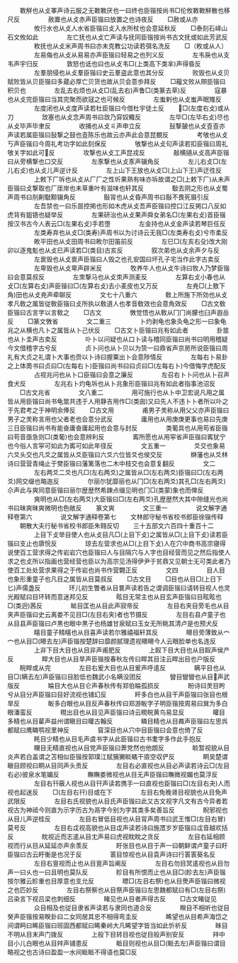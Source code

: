 <!-- { "loadSidebar": true } -->
　　斁觧也从攴睪声诗云服之无斁斁厌也一曰终也臣锴按尚书□伦攸斁斁觧散也移尺反
　　
　　赦置也从攴赤声臣锴曰放置之也诗夜反
　　□赦或从亦
　　
　　攸行水也从攴人水省臣锴曰攴入水所杖也会意延秋反
　　□泰刻石峄山石文攸如此
　　
　　左亡抚也从攴亡声读与抚同臣锴按尚书古文抚或如此芳武反
　　
　　敉抚也从攴米声周书曰亦未克教公功读若弭名洗反
　　□（敉或从人）
　　
　　左易侮也从攴从易易亦声臣锴曰轻易之也列义反
　　
　　左韦戾也从支韦声宇归反
　　
　　敦怒也诋也曰也从攴韦□(上类高下类芈)声得昏反
　　
　　左羣朋侵也从攴羣臣锴曰史云羣盗此意也其分反
　　
　　败毁也从攴贝赋败皆从贝臣锴曰多蔵必厚亡贝货也故从贝会意歩拜反
　　□籕文败从賏臣锴曰积贝也
　　
　　左乱去右烦也从攴□(乱去右)声鲁□(类篆去草)反
　　
　　寇暴也从攴完臣锴曰当其完聚而欲冦之也可候反
　　
　　左蚩剌也从攴蚩声眠雉反
　　
　　左度闭也从攴度声读若杜臣锴曰今借杜宇徒土反
　　□(左度右攴)或从刀
　　
　　敜塞也从攴念声周书曰敜乃穽奴輙反
　　
　　左毕□(左毕右攴)尽也从攴毕声毕聿反
　　
　　收捕也从攴丩声申立反
　　
　　鼔撃皷也从攴壴壴亦声读若属臣锴曰鼔撃之鼓也壴陈乐也故云亦声此会意昆覩反
　　
　　考敂也从攴丂声臣锴曰今周礼考功字如此刻保反
　　
　　敂撃也从攴句声读若扣臣锴曰周礼敂关字如此可反
　　
　　攻撃也从攴工声昆戎反
　　
　　敲横擿从攴高声臣锴曰从旁横撃也口交反
　　
　　左豕撃也从攴豕声辍角反
　　
　　左儿右攴□(左儿右攴)也从攴儿声逆计反
　　
　　左上山下王放也从攴□(上山下王)声迂徃反
　　
　　上敕下厂坼也从攴从厂厂之性圻果熟有味亦坼故谓之□(上敕下厂)从未声臣锴曰攴撃取也厂厓岸也未草重叶有滋味也轩其反
　　
　　斀去阴之形也从攴蜀声周书曰刖劓斀黥辍角反
　　
　　敯冐也从攴昏声周书曰敯不畏死眉引反
　　
　　左吾禁也一曰乐噐控掲也形如木虎从攴吾声臣锴曰控口江反掲口八反如虎背有鉏铻也疑举反
　　
　　左果研治也从攴果声舜女弟名□(左果右攴)首臣锴按汉书古今人表云□(左果右攴)手若堕
　　
　　左金持也从攴金声读若琴巨任反
　　
　　左类寿弃也从攴□(类寿)声周书以为讨诗云无我□(左类寿右攴)兮市柔反
　　
　　畋平田也从攴田周书曰畋尔田笛前反
　　
　　左巳□(左亥右殳)改大刚卯以逐鬼鬽也从攴巳声读若□(类目)古亥反
　　
　　叙次弟也从攴余声夕与反
　　
　　左褱毁也从攴褱声臣锴曰人毁之也孔安国曰坏孔子宅当作此字古卖反
　　
　　左卑毁也从攴卑声辟米反
　　
　　牧养牛人也从攴牛诗曰牧人乃梦臣锴曰会意莫叔反
　　
　　左朿撃马也从攴朿声测麦反
　　
　　左算右攴小春也从攴□(左算右攴)声臣锴曰□(左算右攴)去小麦皮也又万反
　　
　　左尭□(上敫下角)田也从攴尭声牵聊反
　　
　　文七十八重六
　　
　　敎上所施下所効也从攴孝凡敎之属皆従敎臣锴曰攴所执以敎道人也孝音敎效也会意角效反
　　□古文敎臣锴曰古言字以言敎之
　　□古文
　　
　　斆觉悟也从敎从冂冂尚朦也臼声遐岳反
　　□篆文斆省
　　
　　文二重三
　　
　　卜灼剥龟也象灸龟之形一曰象龟兆之从横也凡卜之属皆从卜己伏反
　　□古文卜臣锴曰兆有如此者
　　
　　卦筮也从卜圭声古卖反
　　
　　卟卜以问疑也从口卜读与稽同臣锴曰尚书曰明用稽疑今文借稽字古兮反
　　
　　贞卜问也从卜贝以为贽一曰鼎省声京房所说臣锴曰周礼有大贞之礼谓卜大事也赍以卜诗曰握粟出卜会意陟情反
　　
　　左每右卜易卦之上体啇书曰贞曰□(左每右卜)臣锴曰尚书曰曰贞曰□(左每右卜)今借悔字虎配反
　　
　　占视兆问也从卜口臣锴曰会意之廉反
　　
　　左召右卜卜问也从卜召声食犬反
　　
　　左兆右卜灼龟坼也从卜兆象形臣锴曰兆有如此者指事池沼反
　　□古文兆省
　　
　　文八重二
　　
　　用可施行也从卜中卫宏说凡用之属皆从用臣锴曰尚书龟筮共违于人用静吉用作□(类囱)又曰先人不违卜卜者所以卟之于先君考之于神明余俸反
　　□古文用
　　
　　甫男子羙称从用父父亦声臣锴曰男子之羙称言用也父者老也会意分武反
　　
　　庸用也从用庚庚更事也易曰先庚三日臣锴曰尚书有能奋庸奋庸起用也会意与封反
　　
　　类葡具也从用苟省臣锴曰苟音亟急则□(类葡)也会意辨利反
　　
　　寗所愿也从用寜省声臣锴曰寗犹宁也今俗人言寜可如此为寗可如此年径反
　　
　　文五重一
　　
　　爻交也象易六爻头交也凡爻之属皆从爻臣锴曰六爻六位皆爻也侯交反
　　
　　棥藩也从爻林诗曰营营青绳止于樊臣锴曰藩篱落也二木中枝交也会意复翻反
　　
　　文二
　　
　　左右两爻二爻也凡□(左右两爻)之属皆从□(左右两爻)臣锴曰□(左右两爻)网交缀也略迤反
　　
　　尔丽尔犹靡丽也从冂□(左右两爻)其孔□(左右两爻)尒声此与爽同意臣锴曰丽尔歴歴然希踈点缀见明也冂□(类蒙)象也而俾反
　　
　　爽明也从□(左右两爻)大臣锴曰□(左右两爻)孔歴歴然大其中隙缝光也尚书曰昧爽昧爽微明也色敞反
　　篆文爽
　　
　　文三重一
　　
　　说文解字通释卷第六
　　
　　说文解字通释卷第七
　　文林郎守秘书省校书郎臣徐锴传释
　　朝散大夫行秘书省校书郎臣朱翱反切
　　三十五部文六百四十重百十二
　　
　　上目下攴举目使人也从攴目凡□(上目下攴)之属皆从□(上目下攴)读若臣锴曰支止也隳恱反
　　
　　琼去左营求也从□(上目下攴)人在穴中商书高宗寝得说使百工营求得之传岩岩穴也臣锴曰人与目隔穴与人字也目经营而见之然后指使人求之也攴所以指画也营经营也臣以为高宗见汤得伊尹于贫鼎又见朝士无可类此者乃使百工处处营求果得之于传岩也尚书作营翾正反
　　
　　文四
　　
　　目人目也象形重童子也凡目之属皆从目莫叔反
　　□古文目
　　□目也从目□(上日下匕)声儒盏反
　　
　　环儿初生瞥者从目睘声读若告之谓调臣锴曰请转目视人也灵光殿赋曰目环转而意迷邦见反
　　
　　眩目无常主也从目玄声臣锴曰目眩眩也□(类迥)茜反
　　
　　眦目匡也从目此声寂帝反
　　
　　左目右夹目旁毛也从目夹声臣锴曰史云离娄不见目□(左目右夹)者也节摄反
　　
　　左目右县卢童子也从目县声臣锴曰卢黒也眼中黒子也杨雄甘泉赋曰玉女无所眺其清卢是也预犬反
　　
　　瞦目童子精瞦也从目喜声读若尔雅禧福轩其反
　　
　　矏目旁薄致从宀宀也从目□(矏去左)声臣锴按楚辞曰靡颜腻理遗视矏矏今人云眼脸单也名连反
　　
　　上非下目大目也从目非声甫肥反
　　
　　上臤下目大目也从目臤声侯产反
　　
　　睅大目也从目旱声臣锴按春秋左传曰睅其目注云睅出目也户版反
　　睆睅或从完
　　
　　左目右爰大目也从目爰声呼逺反
　　
　　瞒平目也从目□(瞒去左)声臣锴曰目脸低也魏武小名瞒没团反
　　
　　矕目矕矕也从目声武版反
　　
　　睔目大也从目仑声春秋传有郑伯睔孤损反
　　
　　盼诗曰羙目盻兮从目分声臣锴曰目好流视也铺幻反
　　
　　盰多白也从目干声臣锴曰张目也根旱反
　　
　　眅多白眼也从目反声春秋传曰郑游眅字子明臣锴按周易曰巽为多白眼潘蛮反
　　
　　睍出目也从目见声臣锴曰诗云睍睆黄鸟易显反
　　
　　矔目多精也从目雚声益州谓瞋目曰矔古翰反
　　
　　瞵目精也从目粦声臣锴曰左思呉都赋曰鹰瞵鹗视里神反
　　
　　窅深目也从穴中目臣锴曰会意也倚了反
　　
　　眊目少精也从目毛声虞书字从此臣锴曰古书耄字多作此手抱反
　　
　　矘目无精直视也从目党声臣锴曰莾党然也他朗反
　　
　　睒暂视貌从目炎声若白盖谓之苫相似臣锴按郭璞江赋獱獭睒瞲干厱空収俨反
　　
　　眮吴楚谓瞋目顾视曰眮从目同声头贡反
　　
　　左目右必直视也从目必声读若诗云□(左目右必)彼泉水笔媚反
　　
　　瞴瞴娄微视也从目无声臣锴曰瞴微视媚也莫浮反
　　
　　左目右幵蔽人视也从目幵声读若携手一曰直视也臣锴曰□(左目右夬)人而视也起迷反
　　□(左目右幵)目或在下
　　
　　左目右免晚肾目视貌也从目免声武限反
　　
　　左目右氏视貌也从目氏声臣锴曰此又古文视字凡文有古今异者若视古为神祗今则直为示字历古为鬲字今别为字其类多矣善旨反
　　
　　睨邪视也从目儿声逆桂反
　　
　　左目右冒低目视也从目冐声周书曰武王惟□(左目右冒)莫号反
　　
　　左目右戉视高貌也从目戉声读若诗曰施罛岁岁臣锴曰戉音越欢括反
　　
　　眈视近而志逺从目冘声易曰虎视眈眈之贪反
　　
　　左目右延相顾视而行从目从延延亦声余羡反
　　
　　盱张目也从目于声一曰朝鲜谓卢童子曰盱臣锴曰古云盱衡是也况于反
　　
　　瞏目惊视也从目袁声诗曰行瞏瞏葵名反
　　
　　左目右亶视而止也从目亶声旨阐反
　　
　　左目右勿目冥逺视也从目勿声一曰乆也一曰且明也莫队反
　　
　　眕目有所恨而止也从目□(眕去左)声臣锴按尔雅云眕重也目厚意也支允反
　　
　　瞟□(左目右祭)也从目爂声臣锴曰微视之也匹妙反
　　
　　左目右祭察也从目祭声臣锴曰左思魏都赋曰有□(左目右祭)吕染言下视吕梁也刺细反
　　
　　睹见也从目者声得古反
　　□古文睹従见
　　
　　众目相及也従目隶省声读若与隶同也道合反
　　
　　睽目不相听也従目癸声臣锴按易睽卦曰二女同居其忠不相得弯圭反
　　
　　睎望也从目希声海岱之间谓眄曰睎臣锴曰班固西都赋曰睎秦岭大凡睎望字皆当如此忻祈反
　　
　　眜目不明从目末声门拨反
　　
　　上般下目转目视也従目般声别安反
　　
　　辡中目小儿白眼也从目辡声铺患反
　　
　　眽目则视也从目□(眽去左)声臣锴曰谓目略视之也古诗曰盈盈一水间眽眽不得语也莫□反
　　
